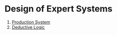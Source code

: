 # Design of Expert Systems

1. [Production System](https://en.wikipedia.org/wiki/Production_system_(computer_science))
2. [Deductive Logic](https://en.wikipedia.org/wiki/Deductive_reasoning)